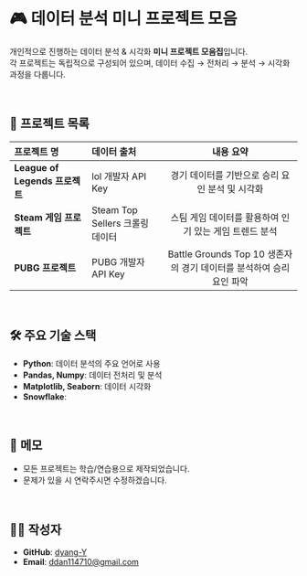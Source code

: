 # 🎮 데이터 분석 미니 프로젝트 모음

개인적으로 진행하는 데이터 분석 & 시각화 **미니 프로젝트 모음집**입니다.  
각 프로젝트는 독립적으로 구성되어 있으며, 데이터 수집 → 전처리 → 분석 → 시각화 과정을 다룹니다.  

<br>

## 🚀 프로젝트 목록

| 프로젝트 명 | 데이터 출처 | 내용 요약 |
| :--- | :--- | :---: |
| **League of Legends 프로젝트** | lol 개발자 API Key | 경기 데이터를 기반으로 승리 요인 분석 및 시각화 |
| **Steam 게임 프로젝트** | Steam Top Sellers 크롤링 데이터 | 스팀 게임 데이터를 활용하여 인기 있는 게임 트렌드 분석 |
| **PUBG 프로젝트** | PUBG 개발자 API Key | Battle Grounds Top 10 생존자의 경기 데이터를 분석하여 승리 요인 파악 | 

<br>

## 🛠️ 주요 기술 스택

- **Python**: 데이터 분석의 주요 언어로 사용
- **Pandas, Numpy**: 데이터 전처리 및 분석
- **Matplotlib, Seaborn**: 데이터 시각화
- **Snowflake**: 

<br>

## 📌 메모
- 모든 프로젝트는 학습/연습용으로 제작되었습니다.  
- 문제가 있을 시 연락주시면 수정하겠습니다.

<br>

## 🧑‍💻 작성자

- **GitHub**: [dyang-Y](https.github.com/dyang-Y/mini_project)
- **Email**: ddan114710@gmail.com
